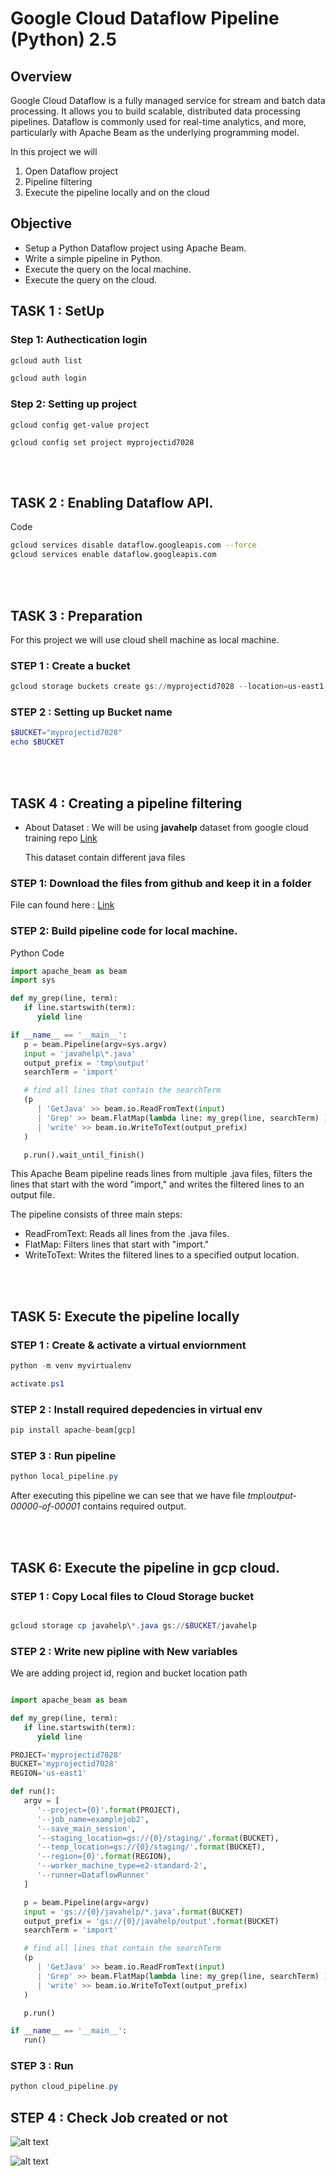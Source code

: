 # Google Cloud Dataflow Pipeline (Python) 2.5

## Overview

Google Cloud Dataflow is a fully managed service for stream and batch data processing. It allows you to build scalable, distributed data processing pipelines. Dataflow is commonly used for real-time analytics, and more, particularly with Apache Beam as the underlying programming model.

In this project we will

1.  Open Dataflow project
2.  Pipeline filtering
3.  Execute the pipeline locally and on the cloud

## Objective

* Setup a Python Dataflow project using Apache Beam.
* Write a simple pipeline in Python.
* Execute the query on the local machine.
* Execute the query on the cloud.


## TASK 1 : SetUp

### Step 1: Authectication login

```bash
gcloud auth list
```
```bash
gcloud auth login
```
### Step 2: Setting up project
```
gcloud config get-value project

gcloud config set project myprojectid7028
```

<br>
<br>

## TASK 2 :  Enabling Dataflow API.

Code

```bash 
gcloud services disable dataflow.googleapis.com --force
gcloud services enable dataflow.googleapis.com
```
<br>
<br>

## TASK 3 :  Preparation

For this project we will use cloud shell machine as local machine.

### STEP 1 : Create a bucket 

```powershell
gcloud storage buckets create gs://myprojectid7028 --location=us-east1 --no-public-access-prevention
```

### STEP 2 : Setting up Bucket name 

```powershell
$BUCKET="myprojectid7028"
echo $BUCKET
```
<br>
<br>

## TASK 4 : Creating a pipeline filtering 

* About Dataset : We will be using **javahelp** dataset from google cloud training repo [Link](https://github.com/GoogleCloudPlatform/training-data-analyst)

   This dataset contain different java files 


### STEP 1: Download the files from github and keep it in a folder

File can found here : [Link](https://github.com/salman-shaikh7/Data-Analysis-with-Serverless-Dataflow-pipeline/tree/main/javahelp)

### STEP 2: Build pipeline code for local machine.

Python Code 

```python
import apache_beam as beam
import sys

def my_grep(line, term):
   if line.startswith(term):
      yield line

if __name__ == '__main__':
   p = beam.Pipeline(argv=sys.argv)
   input = 'javahelp\*.java'
   output_prefix = 'tmp\output'
   searchTerm = 'import'

   # find all lines that contain the searchTerm
   (p
      | 'GetJava' >> beam.io.ReadFromText(input)
      | 'Grep' >> beam.FlatMap(lambda line: my_grep(line, searchTerm) )
      | 'write' >> beam.io.WriteToText(output_prefix)
   )

   p.run().wait_until_finish()
```

This Apache Beam pipeline reads lines from multiple .java files, filters the lines that start with the word "import," and writes the filtered lines to an output file. 

The pipeline consists of three main steps:

*   ReadFromText: Reads all lines from the .java files.
*   FlatMap: Filters lines that start with "import."
*   WriteToText: Writes the filtered lines to a specified output location.

<br>
<br>

## TASK 5: Execute the pipeline locally


### STEP 1 : Create & activate a virtual enviornment 

```powershell
python -m venv myvirtualenv
```

```powershell
activate.ps1
```

### STEP 2 : Install required depedencies in virtual env

```python
pip install apache-beam[gcp]
```

### STEP 3 : Run pipeline

```powershell
python local_pipeline.py
```

After executing this pipeline we can see that we have file *tmp\output-00000-of-00001* contains required output.

<br>
<br>

## TASK 6: Execute the pipeline in gcp cloud.

### STEP 1 : Copy Local files to Cloud Storage bucket

```powershell

gcloud storage cp javahelp\*.java gs://$BUCKET/javahelp

```

### STEP 2 : Write new pipline with New variables

We are adding project id, region and bucket location path 

```python

import apache_beam as beam

def my_grep(line, term):
   if line.startswith(term):
      yield line

PROJECT='myprojectid7028'
BUCKET='myprojectid7028'
REGION='us-east1'

def run():
   argv = [
      '--project={0}'.format(PROJECT),
      '--job_name=examplejob2',
      '--save_main_session',
      '--staging_location=gs://{0}/staging/'.format(BUCKET),
      '--temp_location=gs://{0}/staging/'.format(BUCKET),
      '--region={0}'.format(REGION),
      '--worker_machine_type=e2-standard-2',
      '--runner=DataflowRunner'
   ]

   p = beam.Pipeline(argv=argv)
   input = 'gs://{0}/javahelp/*.java'.format(BUCKET)
   output_prefix = 'gs://{0}/javahelp/output'.format(BUCKET)
   searchTerm = 'import'

   # find all lines that contain the searchTerm
   (p
      | 'GetJava' >> beam.io.ReadFromText(input)
      | 'Grep' >> beam.FlatMap(lambda line: my_grep(line, searchTerm) )
      | 'write' >> beam.io.WriteToText(output_prefix)
   )

   p.run()

if __name__ == '__main__':
   run()

```
### STEP 3 : Run

```powershell
python cloud_pipeline.py
```

## STEP 4 : Check Job created or not

![alt text](Screenshots/image.png)

![alt text](Screenshots/image-1.png)